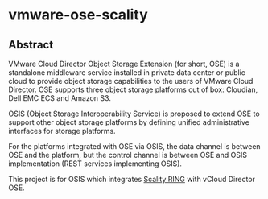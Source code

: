 # vmware-ose-scality
## Abstract

VMware Cloud Director Object Storage Extension (for short, OSE) is a standalone middleware service installed in private data center or public cloud to provide object storage capabilities to the users of VMware Cloud Director.
OSE supports three object storage platforms out of box: Cloudian, Dell EMC ECS and Amazon S3.

OSIS (Object Storage Interoperability Service) is proposed to extend OSE to support other object storage platforms by defining unified administrative interfaces for storage platforms.

For the platforms integrated with OSE via OSIS, the data channel is between OSE and the platform, but the control channel is between OSE and OSIS implementation (REST services implementing OSIS).

This project is for OSIS which integrates [Scality RING](https://www.scality.com/products/ring/) with vCloud Director OSE. 